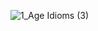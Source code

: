 ![1_Age Idioms (3)](https://user-images.githubusercontent.com/22611735/181374596-2af097c9-d379-4d3d-acd8-23d46d33bc04.jpg)
